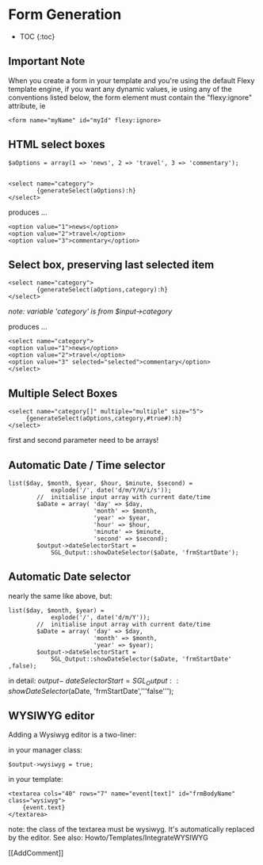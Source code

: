 <!-- Name: Howto/Templates/BuildingForms -->
<!-- Version: 3 -->
<!-- Last-Modified: 2006/11/30 15:48:55 -->
<!-- Author: demian -->

# Form Generation
* TOC
{:toc}

## Important Note
When you create a form in your template and you're using the default Flexy template engine, if you want any dynamic values, ie using any of the conventions listed below, the form element must contain the "flexy:ignore" attribute, ie


	<form name="myName" id="myId" flexy:ignore>

## HTML select boxes


	$aOptions = array(1 => 'news', 2 => 'travel', 3 => 'commentary');
	
	
	<select name="category">
	        {generateSelect(aOptions):h}
	</select>


produces ...

	<option value="1">news</option>
	<option value="2">travel</option>
	<option value="3">commentary</option>

## Select box, preserving last selected item

	<select name="category">
	        {generateSelect(aOptions,category):h}
	</select>

_note: variable 'category' is from $input-\>category_

produces ...

	<select name="category">
	<option value="1">news</option>
	<option value="2">travel</option>
	<option value="3" selected="selected">commentary</option>
	</select>

## Multiple Select Boxes

	<select name="category[]" multiple="multiple" size="5">
	     {generateSelect(aOptions,category,#true#):h}
	</select>

first and second parameter need to be arrays!


## Automatic Date / Time selector

	list($day, $month, $year, $hour, $minute, $second) = 
	            explode('/', date('d/m/Y/H/i/s'));
	        //  initialise input array with current date/time
	        $aDate = array( 'day' => $day,
	                        'month' => $month,
	                        'year' => $year,
	                        'hour' => $hour,
	                        'minute' => $minute,
	                        'second' => $second);
	        $output->dateSelectorStart = 
	            SGL_Output::showDateSelector($aDate, 'frmStartDate');

## Automatic Date selector
nearly the same like above, but:

	list($day, $month, $year) = 
	            explode('/', date('d/m/Y'));
	        //  initialise input array with current date/time
	        $aDate = array( 'day' => $day,
	                        'month' => $month,
	                        'year' => $year);
	        $output->dateSelectorStart = 
	            SGL_Output::showDateSelector($aDate, 'frmStartDate' ,false);

in detail: $output-\>dateSelectorStart = 
	        SGL_Output::showDateSelector($aDate, 'frmStartDate','''false''');

## WYSIWYG editor
Adding a Wysiwyg editor is a two-liner:

in your manager class:


	$output->wysiwyg = true;

in your template:

	<textarea cols="40" rows="7" name="event[text]" id="frmBodyName" class="wysiwyg">
	    {event.text}
	</textarea>

note: the class of the textarea must be wysiwyg. It's automatically replaced by the editor. See also: Howto/Templates/IntegrateWYSIWYG

[[AddComment]]